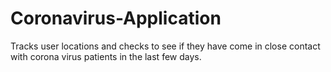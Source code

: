 # Coronavirus-Application
Tracks user locations and checks to see if they have come in close contact with corona virus patients in the last few days.
